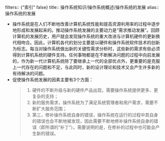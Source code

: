 filters:: {"索引" false}
title:: 操作系统知识/操作系统概述/操作系统的发展
alias:: 操作系统的发展

- 操作系统是在人们不断地改善计算机系统性能和提高资源利用率的过程中逐步地形成和发展起来的。推动操作系统发展的主要动力是“需求推动发展”。回顾计算机的发展历史，用户就会发现操作系统的重大改进与计算机硬件的更新换代相吻合。因此，计算机各代的划分主要是以硬件和操作系统软件技术的创新为标志。每当对操作系统做出新的关键性需求分析时，这些新的需求有些必须得到计算机系统的硬件支持。任何事物都是在不断解决问题的过程中向前发展的，作为新一代计算机系统除了要继承上一代的全部优点外，更重要的是克服上一代存在的问题和不足，与此同时，新的设计理论和技术又会产生许多新的有待解决的问题。
- 促使操作系统发展的因素主要有3个方面：
  > 1. 硬件的不断升级与新的硬件产品出现，需要操作系统提供更多、更复杂的支持；
  > 2. 新的服务需求，操作系统为了满足系统管理者和用户需求，需要不断扩大服务范围；
  > 3. 第三，修补操作系统自身的错误，操作系统在运行的过程中其自身的错误也会不断地被发现，因此需要不断地修补操作系统自身的错误（即所谓的“补丁”）。需要说明的是，在修补的过程中也可能会产生新的错误。